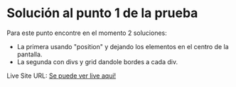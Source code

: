 # Solución al punto 1 de la prueba

Para este punto encontre en el momento 2 soluciones: 

- La primera usando "position" y dejando los elementos en el centro de la pantalla.
- La segunda con divs y grid dandole bordes a cada div. 

Live Site URL: [Se puede ver live aqui!](https://punto1.vercel.app/)